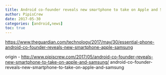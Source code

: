 ```yaml
---
title: Android co-founder reveals new smartphone to take on Apple and Samsung
author: PipisCrew
date: 2017-05-30
categories: [android,news]
toc: true
---
```


https://www.theguardian.com/technology/2017/may/30/essential-phone-android-co-founder-reveals-new-smartphone-apple-samsung

origin - http://www.pipiscrew.com/2017/05/android-co-founder-reveals-new-smartphone-to-take-on-apple-and-samsung/ android-co-founder-reveals-new-smartphone-to-take-on-apple-and-samsung